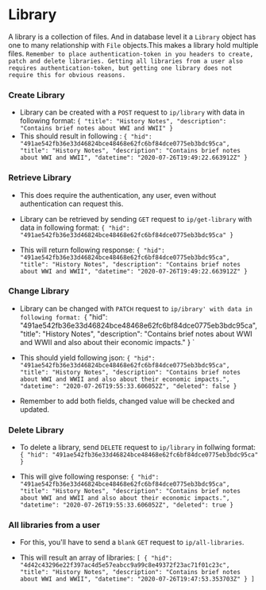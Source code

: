 # Library
 A library is a collection of files. And in database level it a `Library` object has one to many relationship with `File` objects.This makes a library hold multiple files. `Remember to place authentication-token in you headers to create, patch and delete libraries. Getting all libraries from a user also requires authentication-token, but getting one library does not require this for obvious reasons.`

### Create Library

*  Library can be created with a `POST` request to `ip/library` with data in following format:
`{
	"title": "History Notes",
	"description": "Contains brief notes about WWI and WWII"
}
`
*  This should result in following :
`{
  "hid": "491ae542fb36e33d46824bce48468e62fc6bf84dce0775eb3bdc95ca",
  "title": "History Notes",
  "description": "Contains brief notes about WWI and WWII",
  "datetime": "2020-07-26T19:49:22.663912Z"
}`

### Retrieve Library

*  This does require the authentication, any user, even without authentication can request this.

*  Library can be retrieved by sending `GET` request to `ip/get-library` with data in following format:
`{
	"hid": "491ae542fb36e33d46824bce48468e62fc6bf84dce0775eb3bdc95ca"
}`

*  This will return following response:
`{
  "hid": "491ae542fb36e33d46824bce48468e62fc6bf84dce0775eb3bdc95ca",
  "title": "History Notes",
  "description": "Contains brief notes about WWI and WWII",
  "datetime": "2020-07-26T19:49:22.663912Z"
}`

### Change Library 

*  Library can be changed with `PATCH` request to `ip/ibrary' with data in following format:
`{
    "hid": "491ae542fb36e33d46824bce48468e62fc6bf84dce0775eb3bdc95ca",    
	"title": "History Notes",
	"description": "Contains brief notes about WWI and WWII and also about their economic impacts."
}
`
*  This should yield following json:
`{
  "hid": "491ae542fb36e33d46824bce48468e62fc6bf84dce0775eb3bdc95ca",
  "title": "History Notes",
  "description": "Contains brief notes about WWI and WWII and also about their economic impacts.",
  "datetime": "2020-07-26T19:55:33.606052Z",
  "deleted": false
}`

*  Remember to add both fields, changed value will be checked and updated. 

### Delete Library

*  To delete a library, send `DELETE` request to `ip/library` in follwing format:
`{
	"hid": "491ae542fb36e33d46824bce48468e62fc6bf84dce0775eb3bdc95ca"
}`

*  This will give following response:
`{
  "hid": "491ae542fb36e33d46824bce48468e62fc6bf84dce0775eb3bdc95ca",
  "title": "History Notes",
  "description": "Contains brief notes about WWI and WWII and also about their economic impacts.",
  "datetime": "2020-07-26T19:55:33.606052Z",
  "deleted": true
}`

### All libraries from a user

*  For this, you'll have to send a `blank` `GET` request to `ip/all-libraries`.

*  This will result an array of libraries:
`[
  {
    "hid": "4d42c43296e22f397ac4d5e57eabcc9a99c8e49372f23ac71f01c23c",
    "title": "History Notes",
    "description": "Contains brief notes about WWI and WWII",
    "datetime": "2020-07-26T19:47:53.353703Z"
  }
]`
